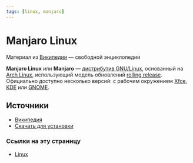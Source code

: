 ```yaml
---
tags: [linux, manjaro]
---
```

# Manjaro Linux

Материал из [Википедии](https://ru.wikipedia.org/wiki/Manjaro_Linux) — свободной энциклопедии

**Manjaro Linux** или **Manjaro** — [дистрибутив GNU/Linux](https://ru.wikipedia.org/wiki/%D0%94%D0%B8%D1%81%D1%82%D1%80%D0%B8%D0%B1%D1%83%D1%82%D0%B8%D0%B2_Linux "Дистрибутив Linux"), основанный на [Arch Linux](https://ru.wikipedia.org/wiki/Arch_Linux "Arch Linux"), использующий модель обновлений [rolling release](https://ru.wikipedia.org/wiki/Rolling_release "Rolling release"). Официально доступно несколько версий: с рабочим окружением [Xfce](https://ru.wikipedia.org/wiki/Xfce "Xfce"), [KDE](https://ru.wikipedia.org/wiki/KDE "KDE") или [GNOME](https://ru.wikipedia.org/wiki/GNOME "GNOME").

## Источники
- [Википедия](https://ru.wikipedia.org/wiki/Manjaro_Linux)
- [Скачать для установки](https://manjaro.org/download/)

### Ссылки на эту страницу
- [Linux](Linux.md)

